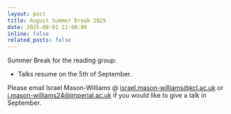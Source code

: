 ```yaml
---
layout: post
title: August Summer Break 2025
date: 2025-08-01 12:00:00
inline: false
related_posts: false
---
```


Summer Break for the reading group:

- Talks resume on the 5th of September. 

Please email Israel Mason-Williams @ <israel.mason-williams@kcl.ac.uk> or <i.mason-williams24@imperial.ac.uk> if you would like to give a talk in September. 
